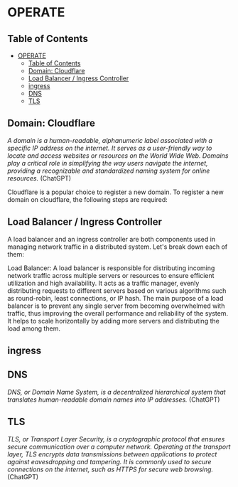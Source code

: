 # OPERATE

## Table of Contents
- [OPERATE](#operate)
  - [Table of Contents](#table-of-contents)
  - [Domain: Cloudflare](#domain-cloudflare)
  - [Load Balancer / Ingress Controller](#load-balancer--ingress-controller)
  - [ingress](#ingress)
  - [DNS](#dns)
  - [TLS](#tls)

## Domain: Cloudflare
*A domain is a human-readable, alphanumeric label associated with a specific IP address on the internet. It serves as a user-friendly way to locate and access websites or resources on the World Wide Web. Domains play a critical role in simplifying the way users navigate the internet, providing a recognizable and standardized naming system for online resources.* (ChatGPT)

Cloudflare is a popular choice to register a new domain. To register a new domain on cloudflare, the following steps are required:


## Load Balancer / Ingress Controller
A load balancer and an ingress controller are both components used in managing network traffic in a distributed system. Let's break down each of them:

Load Balancer: A load balancer is responsible for distributing incoming network traffic across multiple servers or resources to ensure efficient utilization and high availability. It acts as a traffic manager, evenly distributing requests to different servers based on various algorithms such as round-robin, least connections, or IP hash.
The main purpose of a load balancer is to prevent any single server from becoming overwhelmed with traffic, thus improving the overall performance and reliability of the system. It helps to scale horizontally by adding more servers and distributing the load among them.
## ingress

## DNS
*DNS, or Domain Name System, is a decentralized hierarchical system that translates human-readable domain names into IP addresses.* (ChatGPT)

## TLS
*TLS, or Transport Layer Security, is a cryptographic protocol that ensures secure communication over a computer network. Operating at the transport layer, TLS encrypts data transmissions between applications to protect against eavesdropping and tampering. It is commonly used to secure connections on the internet, such as HTTPS for secure web browsing.* (ChatGPT)

